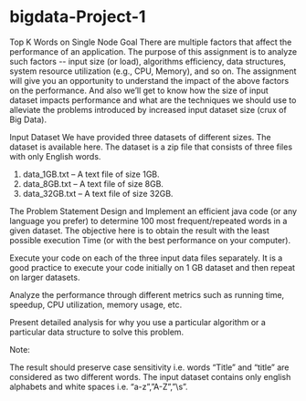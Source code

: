 # bigdata-Project-1
Top K Words on Single Node
Goal
There are multiple factors that affect the performance of an application. The purpose of this assignment is to analyze such factors -- input size (or load), algorithms efficiency, data structures, system resource utilization (e.g., CPU, Memory), and so on. The assignment will give you an opportunity to understand the impact of the above factors on the performance. And also we’ll get to know how the size of input dataset impacts performance and what are the techniques we should use to alleviate the problems introduced by increased input dataset size (crux of Big Data).

Input Dataset
We have provided three datasets of different sizes. The dataset is available here.
The dataset is a zip file that consists of three files with only English words.
1. data_1GB.txt – A text file of size 1GB.
2. data_8GB.txt – A text file of size 8GB.
3. data_32GB.txt – A text file of size 32GB.


The Problem Statement
Design and Implement an efficient java code (or any language you prefer) to determine 100 most frequent/repeated words in a given dataset. The objective here is to obtain the result with the least possible execution Time (or with the best performance on your computer).

Execute your code on each of the three input data files separately. It is a good practice to execute your code initially on 1 GB dataset and then repeat on larger datasets.

Analyze the performance through different metrics such as running time, speedup, CPU utilization, memory usage, etc.

Present detailed analysis for why you use a particular algorithm or a particular data structure to solve this problem.

Note:

The result should preserve case sensitivity i.e. words “Title” and “title” are considered as two different words.
The input dataset contains only english alphabets and white spaces i.e. “a-z”,”A-Z”,”\s”.
